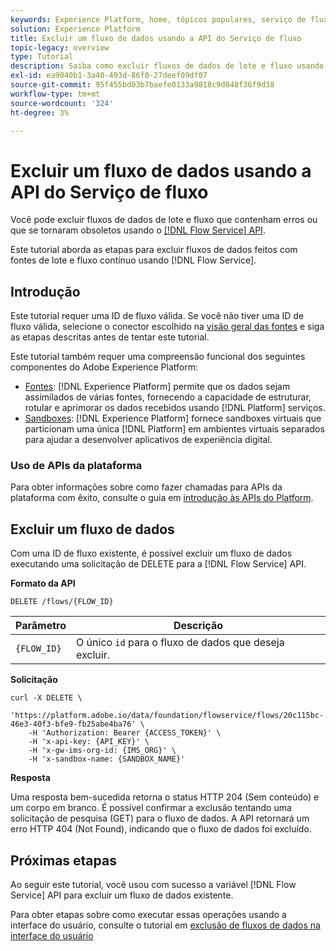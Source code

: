 ```yaml
---
keywords: Experience Platform, home, tópicos populares, serviço de fluxo, API, api, excluir, excluir fluxos de dados
solution: Experience Platform
title: Excluir um fluxo de dados usando a API do Serviço de fluxo
topic-legacy: overview
type: Tutorial
description: Saiba como excluir fluxos de dados de lote e fluxo usando a API do Serviço de fluxo.
exl-id: ea9040b1-3a40-493d-86f0-27deef09df07
source-git-commit: 95f455bd03b7baefe0133a9818c9d048f36f9d38
workflow-type: tm+mt
source-wordcount: '324'
ht-degree: 3%

---
```


# Excluir um fluxo de dados usando a API do Serviço de fluxo

Você pode excluir fluxos de dados de lote e fluxo que contenham erros ou que se tornaram obsoletos usando o [[!DNL Flow Service] API](https://www.adobe.io/experience-platform-apis/references/flow-service/).

Este tutorial aborda as etapas para excluir fluxos de dados feitos com fontes de lote e fluxo contínuo usando [!DNL Flow Service].

## Introdução

Este tutorial requer uma ID de fluxo válida. Se você não tiver uma ID de fluxo válida, selecione o conector escolhido na [visão geral das fontes](../../home.md) e siga as etapas descritas antes de tentar este tutorial.

Este tutorial também requer uma compreensão funcional dos seguintes componentes do Adobe Experience Platform:

* [Fontes](../../home.md): [!DNL Experience Platform] permite que os dados sejam assimilados de várias fontes, fornecendo a capacidade de estruturar, rotular e aprimorar os dados recebidos usando [!DNL Platform] serviços.
* [Sandboxes](../../../sandboxes/home.md): [!DNL Experience Platform] fornece sandboxes virtuais que particionam uma única [!DNL Platform] em ambientes virtuais separados para ajudar a desenvolver aplicativos de experiência digital.

### Uso de APIs da plataforma

Para obter informações sobre como fazer chamadas para APIs da plataforma com êxito, consulte o guia em [introdução às APIs do Platform](../../../landing/api-guide.md).

## Excluir um fluxo de dados

Com uma ID de fluxo existente, é possível excluir um fluxo de dados executando uma solicitação de DELETE para a [!DNL Flow Service] API.

**Formato da API**

```http
DELETE /flows/{FLOW_ID}
```

| Parâmetro | Descrição |
| --------- | ----------- |
| `{FLOW_ID}` | O único `id` para o fluxo de dados que deseja excluir. |

**Solicitação**

```shell
curl -X DELETE \
    'https://platform.adobe.io/data/foundation/flowservice/flows/20c115bc-46e3-40f3-bfe9-fb25abe4ba76' \
    -H 'Authorization: Bearer {ACCESS_TOKEN}' \
    -H 'x-api-key: {API_KEY}' \
    -H 'x-gw-ims-org-id: {IMS_ORG}' \
    -H 'x-sandbox-name: {SANDBOX_NAME}'
```

**Resposta**

Uma resposta bem-sucedida retorna o status HTTP 204 (Sem conteúdo) e um corpo em branco. É possível confirmar a exclusão tentando uma solicitação de pesquisa (GET) para o fluxo de dados. A API retornará um erro HTTP 404 (Not Found), indicando que o fluxo de dados foi excluído.

## Próximas etapas

Ao seguir este tutorial, você usou com sucesso a variável [!DNL Flow Service] API para excluir um fluxo de dados existente.

Para obter etapas sobre como executar essas operações usando a interface do usuário, consulte o tutorial em [exclusão de fluxos de dados na interface do usuário](../../tutorials/ui/delete.md)

